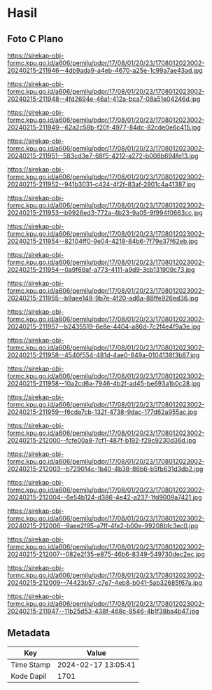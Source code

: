 # Hasil

## Foto C Plano

https://sirekap-obj-formc.kpu.go.id/a606/pemilu/pdpr/17/08/01/20/23/1708012023002-20240215-211946--4db9ada9-a4eb-4670-a25e-1c99a7ae43ad.jpg

https://sirekap-obj-formc.kpu.go.id/a606/pemilu/pdpr/17/08/01/20/23/1708012023002-20240215-211948--4fd2694e-46a1-412a-bca7-08a51e04246d.jpg

https://sirekap-obj-formc.kpu.go.id/a606/pemilu/pdpr/17/08/01/20/23/1708012023002-20240215-211949--62a2c58b-f20f-4977-84dc-82cde0e6c415.jpg

https://sirekap-obj-formc.kpu.go.id/a606/pemilu/pdpr/17/08/01/20/23/1708012023002-20240215-211951--583cd3e7-68f5-4212-a272-b008b694fe13.jpg

https://sirekap-obj-formc.kpu.go.id/a606/pemilu/pdpr/17/08/01/20/23/1708012023002-20240215-211952--941b3031-c424-4f2f-83af-2801c4a41387.jpg

https://sirekap-obj-formc.kpu.go.id/a606/pemilu/pdpr/17/08/01/20/23/1708012023002-20240215-211953--b9926ed3-772a-4b23-9a05-9f994f0663cc.jpg

https://sirekap-obj-formc.kpu.go.id/a606/pemilu/pdpr/17/08/01/20/23/1708012023002-20240215-211954--82104ff0-9e04-4218-84b6-7f79e37f62eb.jpg

https://sirekap-obj-formc.kpu.go.id/a606/pemilu/pdpr/17/08/01/20/23/1708012023002-20240215-211954--0a9f69af-a773-4111-a9d9-3cb131909c73.jpg

https://sirekap-obj-formc.kpu.go.id/a606/pemilu/pdpr/17/08/01/20/23/1708012023002-20240215-211955--b9aee148-9b7e-4f20-ad6a-88ffe926ed36.jpg

https://sirekap-obj-formc.kpu.go.id/a606/pemilu/pdpr/17/08/01/20/23/1708012023002-20240215-211957--b2435519-6e8e-4404-a86d-7c2f4e4f9a3e.jpg

https://sirekap-obj-formc.kpu.go.id/a606/pemilu/pdpr/17/08/01/20/23/1708012023002-20240215-211958--4540f554-481d-4ae0-849a-0104138f3b87.jpg

https://sirekap-obj-formc.kpu.go.id/a606/pemilu/pdpr/17/08/01/20/23/1708012023002-20240215-211958--10a2cd6a-7946-4b2f-ad45-be693a1b0c28.jpg

https://sirekap-obj-formc.kpu.go.id/a606/pemilu/pdpr/17/08/01/20/23/1708012023002-20240215-211959--f6cda7cb-132f-4738-9dac-177d62a955ac.jpg

https://sirekap-obj-formc.kpu.go.id/a606/pemilu/pdpr/17/08/01/20/23/1708012023002-20240215-212000--fcfe00a8-7cf1-487f-b192-f29c9230d36d.jpg

https://sirekap-obj-formc.kpu.go.id/a606/pemilu/pdpr/17/08/01/20/23/1708012023002-20240215-212003--b729014c-1b40-4b38-86b6-b5fb631d3db2.jpg

https://sirekap-obj-formc.kpu.go.id/a606/pemilu/pdpr/17/08/01/20/23/1708012023002-20240215-212004--6e54b124-d386-4e42-a237-1fd9009a7421.jpg

https://sirekap-obj-formc.kpu.go.id/a606/pemilu/pdpr/17/08/01/20/23/1708012023002-20240215-212006--9aee2f95-a7ff-4fe2-b00e-99208bfc3ec0.jpg

https://sirekap-obj-formc.kpu.go.id/a606/pemilu/pdpr/17/08/01/20/23/1708012023002-20240215-212007--082e2f35-e875-46b6-8349-549730dec2ec.jpg

https://sirekap-obj-formc.kpu.go.id/a606/pemilu/pdpr/17/08/01/20/23/1708012023002-20240215-212009--74423b57-c7e7-4eb8-b041-5ab32685f67a.jpg

https://sirekap-obj-formc.kpu.go.id/a606/pemilu/pdpr/17/08/01/20/23/1708012023002-20240215-211947--11b25d53-438f-468c-8546-4b1f38ba4b47.jpg


## Metadata

| Key        | Value               |
| ---------- | ------------------- |
| Time Stamp | 2024-02-17 13:05:41 |
| Kode Dapil | 1701                |



